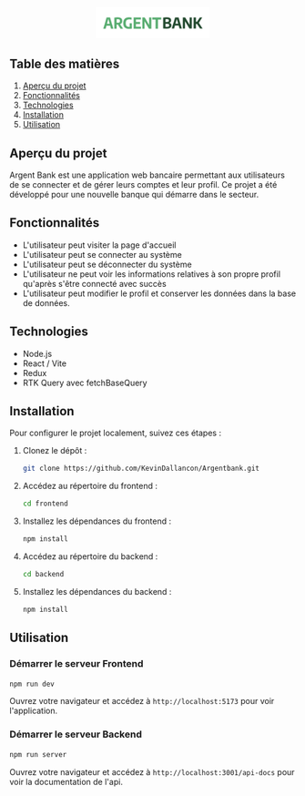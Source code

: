 <p align="center">
  <img src="./frontend/assets/argentBankLogo.png" alt="Logo ArgentBank" width="200">
</p>

## Table des matières
1. [Aperçu du projet](#aperçu-du-projet)
2. [Fonctionnalités](#fonctionnalités)
3. [Technologies](#technologies)
4. [Installation](#installation)
5. [Utilisation](#utilisation)

## Aperçu du projet

Argent Bank est une application web bancaire permettant aux utilisateurs de se connecter et de gérer leurs comptes et leur profil. 
Ce projet a été développé pour une nouvelle banque qui démarre dans le secteur.

## Fonctionnalités

- L'utilisateur peut visiter la page d'accueil
- L'utilisateur peut se connecter au système
- L'utilisateur peut se déconnecter du système
- L'utilisateur ne peut voir les informations relatives à son propre profil qu'après s'être connecté avec succès
- L'utilisateur peut modifier le profil et conserver les données dans la base de données. 

## Technologies
- Node.js
- React / Vite
- Redux
- RTK Query avec fetchBaseQuery

## Installation
Pour configurer le projet localement, suivez ces étapes :

1. Clonez le dépôt :
    ```bash
    git clone https://github.com/KevinDallancon/Argentbank.git
    ```
2. Accédez au répertoire du frontend :
    ```bash
    cd frontend
    ```
3. Installez les dépendances du frontend :
    ```bash
    npm install
    ```
4. Accédez au répertoire du backend :
    ```bash
    cd backend
    ```
5. Installez les dépendances du backend :
    ```bash
    npm install
    ```

## Utilisation
### Démarrer le serveur Frontend


```bash
npm run dev
```
Ouvrez votre navigateur et accédez à `http://localhost:5173` pour voir l'application.

### Démarrer le serveur Backend


```bash
npm run server
```
Ouvrez votre navigateur et accédez à `http://localhost:3001/api-docs` pour voir la documentation de l'api.
